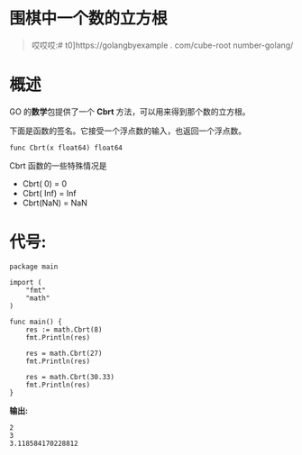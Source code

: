 # 围棋中一个数的立方根

> 哎哎哎:# t0]https://golangbyexample . com/cube-root number-golang/

# **概述**

GO 的**数学**包提供了一个 **Cbrt** 方法，可以用来得到那个数的立方根。

下面是函数的签名。它接受一个浮点数的输入，也返回一个浮点数。

```
func Cbrt(x float64) float64
```

Cbrt 函数的一些特殊情况是

*   Cbrt( 0) = 0
*   Cbrt( Inf) = Inf
*   Cbrt(NaN) = NaN

# **代号:**

```
package main

import (
    "fmt"
    "math"
)

func main() {
    res := math.Cbrt(8)
    fmt.Println(res)

    res = math.Cbrt(27)
    fmt.Println(res)

    res = math.Cbrt(30.33)
    fmt.Println(res)
}
```

**输出:**

```
2
3
3.118584170228812
```